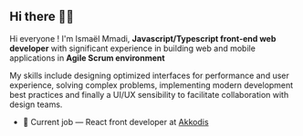## Hi there ✌🏾

Hi everyone ! I'm Ismaël Mmadi, __Javascript/Typescript front-end web developer__ with significant experience in building web and mobile applications in __Agile Scrum environment__ 

My skills include designing optimized interfaces for performance and user experience, solving complex problems, implementing modern development best practices and finally a UI/UX sensibility to facilitate collaboration with design teams.

<!-- * 📫 __OpenToWork__ : [email](https://twitter.com/TrustedSheriff) or [Linkedin](https://www.linkedin.com/in/ismael-mmadi-dev/)<br/> -->
* 💼 Current job — React front developer at [Akkodis](https://www.modisfrance.fr/) <br/>
<!--
* 🌎 My Personal website [ismaelmmadi.xyz](https://ismaelmmadi.xyz)


## My skills
<p align="center">
  <img align="center" alt="Skills" src="https://github.com/viclafouch/viclafouch/blob/master/img/pack.png" />
</p>

<!--
**ismael2m/ismael2m** is a ✨ _special_ ✨ repository because its `README.md` (this file) appears on your GitHub profile.

Here are some ideas to get you started:

- 🔭 I’m currently working on ...
- 🌱 I’m currently learning ...
- 👯 I’m looking to collaborate on ...
- 🤔 I’m looking for help with ...
- 💬 Ask me about ...
- 📫 How to reach me: ...
- 😄 Pronouns: ...
- ⚡ Fun fact: ...
-->

